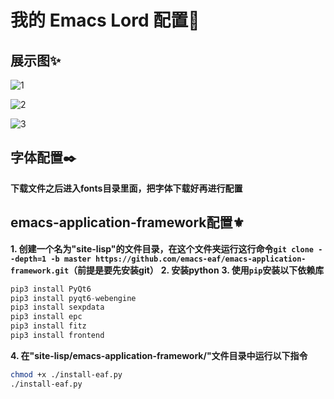 # 我的 Emacs Lord 配置👑

## 展示图✨
![1](https://github.com/user-attachments/assets/35cfa3d2-6c7b-4d06-8300-943e0011f137)

![2](https://github.com/user-attachments/assets/79ea4ae7-ad33-4dbd-97a7-616ea2b640dd)

![3](https://github.com/user-attachments/assets/8bcfb61a-91a0-4063-8d6d-274172e57af9)


## 字体配置✒️
**下载文件之后进入fonts目录里面，把字体下载好再进行配置**

## emacs-application-framework配置⚜️
**1. 创建一个名为"site-lisp"的文件目录，在这个文件夹运行这行命令`git clone --depth=1 -b master https://github.com/emacs-eaf/emacs-application-framework.git`（前提是要先安装git）**
**2. 安装python**
**3. 使用`pip`安装以下依赖库**
  ```python
pip3 install PyQt6
pip3 install pyqt6-webengine 
pip3 install sexpdata
pip3 install epc
pip3 install fitz
pip3 install frontend
  ```
**4. 在"site-lisp/emacs-application-framework/"文件目录中运行以下指令**
```bash
chmod +x ./install-eaf.py
./install-eaf.py
```
